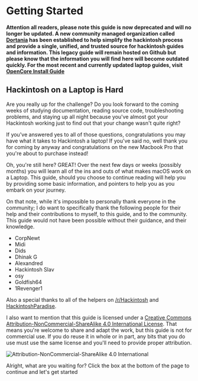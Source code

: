 # Getting Started

**Attention all readers, please note this guide is now deprecated and will no longer be updated.  A new community managed organization called [Dortania](https://github.com/dortania) has been established to help simplify the hackintosh process and provide a single, unified, and trusted source for hackintosh guides and information.  This legacy guide will remain hosted on Github but please know that the information you will find here will become outdated quickly.  For the most recent and currently updated laptop guides, visit [OpenCore Install Guide](https://dortania.github.io/OpenCore-Install-Guide/)**

## Hackintosh on a Laptop is Hard

Are you really up for the challenge? Do you look forward to the coming weeks of studying documentation, reading source code, troubleshooting problems, and staying up all night because you've almost got your Hackintosh working just to find out that your change wasn't quite right?

If you've answered yes to all of those questions, congratulations you may have what it takes to Hackintosh a laptop! If you've said no, well thank you for coming by anyway and congratulations on the new Macbook Pro that you're about to purchase instead!

Oh, you're still here? GREAT! Over the next few days or weeks \(possibly months\) you will learn all of the ins and outs of what makes macOS work on a Laptop. This guide, should you choose to continue reading will help you by providing some basic information, and pointers to help you as you embark on your journey.

On that note, while it's impossible to personally thank everyone in the community; I do want to specifically thank the following people for their help and their contributions to myself, to this guide, and to the community. This guide would not have been possible without their guidance, and their knowledge.

* CorpNewt
* Midi
* Dids
* Dhinak G
* Alexandred
* Hackintosh Slav
* osy
* Goldfish64
* 1Revenger1

Also a special thanks to all of the helpers on [/r/Hackintosh](https://www.reddit.com/r/hackintosh/) and [HackintoshParadise](https://discord.gg/u8V7N5C).

I also want to mention that this guide is licensed under a [Creative Commons Attribution-NonCommercial-ShareAlike 4.0 International License](http://creativecommons.org/licenses/by-nc-sa/4.0/). That means you're welcome to share and adapt the work, but this guide is not for commercial use. If you do reuse it in whole or in part, any bits that you do use must use the same license and you'll need to provide proper attribution.

![Attribution-NonCommercial-ShareAlike 4.0 International](https://blobscdn.gitbook.com/v0/b/gitbook-28427.appspot.com/o/assets%2F-Lmzu1VXuh4aEElEhDUq%2F-LtpixV0Vo8qV7aALPNN%2F-Ltpj3q8HDnQFB8crjg5%2Fcc-by-nc-sa.png?alt=media&token=b695b8db-6dbe-407a-b8b7-bea52ef68898)

Alright, what are you waiting for? Click the box at the bottom of the page to continue and let's get started

